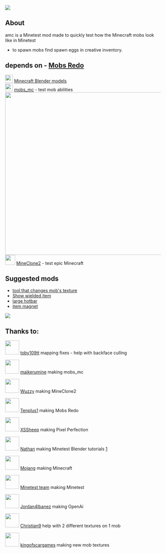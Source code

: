 <img src="https://i.imgur.com/Kh4l7ml.png">

## About

amc is a Minetest mod made to quickly test how the Minecraft mobs look like in Minetest
- to spawn mobs find spawn eggs in creative inventory.

## depends on - [ Mobs Redo](https://forum.minetest.net/viewtopic.php?t=9917)
<img src="https://upload.wikimedia.org/wikipedia/commons/0/0c/Blender_logo_no_text.svg" width="25"> [Minecraft Blender models](https://github.com/22i/minecraft-voxel-blender-models) <br /> <img src="https://avatars0.githubusercontent.com/u/10661113?v=4&s=400" width="25"> [mobs_mc](https://github.com/maikerumine/mobs_mc) - test mob abilities <img align="right" width="525" src="https://i.imgur.com/2J2suYE.png"> <br /> <img src="http://repo.or.cz/MineClone/MineClone2.git/blob_plain/e2442a6283e164fa0c259edcad9f0928000103db:/menu/icon.png" width="32"> [MineClone2](https://forum.minetest.net/viewtopic.php?t=16407) - test epic Minecraft

## Suggested mods
- [tool that changes mob's texture](https://forum.minetest.net/viewtopic.php?f=47&t=17583&p=271043#p269714)
- [Show wielded item](https://forum.minetest.net/viewtopic.php?t=18011)
- [large hotbar](https://github.com/Calinou/carbone-ng/tree/master/mods/large_hotbar)
- [item magnet](https://github.com/jordan4ibanez/item_drop)

<img src="https://i.imgur.com/F3HHSug.png">

## Thanks to:
<img src="https://avatars0.githubusercontent.com/u/16853304?v=4&s=400" width="45"> [toby109tt](https://github.com/tobyplowy) mapping fixes - help with backface culling

<img src="https://avatars0.githubusercontent.com/u/10661113?v=4&s=400" width="45"> [maikerumine](https://github.com/maikerumine) making mobs_mc

<img src="https://avatars1.githubusercontent.com/u/1675853?v=4&s=400" width="45"> [Wuzzy](https://github.com/Wuzzy2) making MineClone2

<img src="https://avatars0.githubusercontent.com/u/8145060?v=4&s=400" width="45"> [Tenplus1](https://github.com/tenplus1) making Mobs Redo

<img src="https://i.imgur.com/MQtbnhd.png" width="45"> [XSSheep](http://www.minecraftforum.net/forums/mapping-and-modding/resource-packs/1242533-pixel-perfection-now-with-polar-bears-1-11) making Pixel Perfection

<img src="https://yt3.ggpht.com/-bbfDEHNw0jk/AAAAAAAAAAI/AAAAAAAAAAA/DhO39YPMYhw/s288-c-k-no-mo-rj-c0xffffff/photo.jpg" width="45"> [Nathan](https://www.youtube.com/channel/UCdiuryhdSBUxQse2rarVqPg/videos) making Minetest Blender tutorials [1](https://www.youtube.com/watch?v=1h6mozr0p0Y&list=PL-uTdq9t8wyyJWzahSrnCqmMz9lgUnuVF)

<img src="https://i.imgur.com/kHWR9cW.png" width="45"> [Mojang](https://mojang.com/) making Minecraft

<img src="https://avatars3.githubusercontent.com/u/2624745?v=4&s=200" width="45"> [Minetest team](https://github.com/minetest) making Minetest

<img src="https://avatars3.githubusercontent.com/u/1088750?v=4&s=400" width="45"> [Jordan4Ibanez](https://www.youtube.com/user/313hummer/videos) making OpenAi

<img src="https://forum.minetest.net/download/file.php?avatar=11478_1492572385.png" width="45"> [Christian9](https://forum.minetest.net/search.php?author_id=11478&sr=posts) help with 2 different textures on 1 mob

<img src="https://avatars1.githubusercontent.com/u/29333817?v=4&s=400" width="45"> [kingofscargames](https://github.com/kingoscargames) making new mob textures
